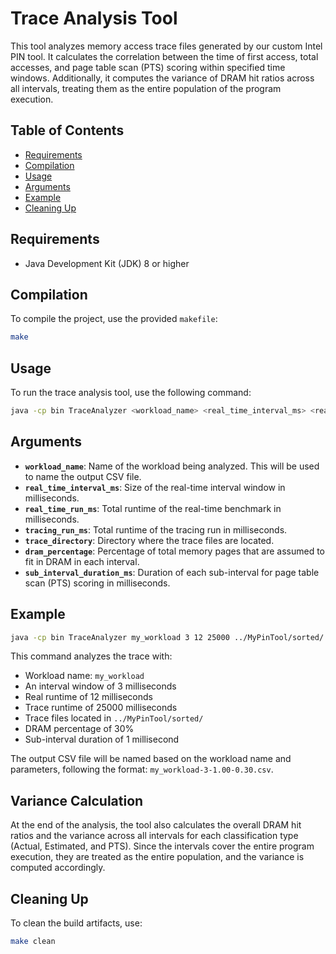 # Trace Analysis Tool

This tool analyzes memory access trace files generated by our custom Intel PIN tool.
It calculates the correlation between the time of first access, total accesses, and page table scan (PTS) scoring within specified time windows.
Additionally, it computes the variance of DRAM hit ratios across all intervals, treating them as the entire population of the program execution.

## Table of Contents

- [Requirements](#requirements)
- [Compilation](#compilation)
- [Usage](#usage)
- [Arguments](#arguments)
- [Example](#example)
- [Cleaning Up](#cleaning-up)

## Requirements

- Java Development Kit (JDK) 8 or higher

## Compilation

To compile the project, use the provided `makefile`:

```sh
make
```

## Usage

To run the trace analysis tool, use the following command:

```sh
java -cp bin TraceAnalyzer <workload_name> <real_time_interval_ms> <real_time_run_ms> <tracing_run_ms> <trace_directory> <dram_percentage> <sub_interval_duration_ms>
```

## Arguments

- **`workload_name`**: Name of the workload being analyzed. This will be used to name the output CSV file.
- **`real_time_interval_ms`**: Size of the real-time interval window in milliseconds.
- **`real_time_run_ms`**: Total runtime of the real-time benchmark in milliseconds.
- **`tracing_run_ms`**: Total runtime of the tracing run in milliseconds.
- **`trace_directory`**: Directory where the trace files are located.
- **`dram_percentage`**: Percentage of total memory pages that are assumed to fit in DRAM in each interval.
- **`sub_interval_duration_ms`**: Duration of each sub-interval for page table scan (PTS) scoring in milliseconds.

## Example

```sh
java -cp bin TraceAnalyzer my_workload 3 12 25000 ../MyPinTool/sorted/ 0.3 1
```

This command analyzes the trace with:
- Workload name: `my_workload`
- An interval window of 3 milliseconds
- Real runtime of 12 milliseconds
- Trace runtime of 25000 milliseconds
- Trace files located in `../MyPinTool/sorted/`
- DRAM percentage of 30%
- Sub-interval duration of 1 millisecond

The output CSV file will be named based on the workload name and parameters, following the format: `my_workload-3-1.00-0.30.csv`.

## Variance Calculation

At the end of the analysis, the tool also calculates the overall DRAM hit ratios and the variance across all intervals for each classification type (Actual, Estimated, and PTS).
Since the intervals cover the entire program execution, they are treated as the entire population, and the variance is computed accordingly.

## Cleaning Up

To clean the build artifacts, use:

```sh
make clean
```